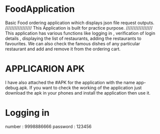 # FoodApplication
Basic Food ordering application wihich displays json file request outputs.
/////////////////  This Application is built for practice purpose. /////////////////
This application has various functions like logging in , verification of login details , displaying the list of restaurants, adding the restaurants to favourites.
We can also check the famous dishes of any particular restaurant and add and remove it from the ordering cart.

# APPLICARION APK
I have also attached the #APK for the application with the name app-debug.apk. If you want to check the working of the application just download the apk in your phones and install the application then use it.

# Logging in
number : 9998886666
password : 123456
